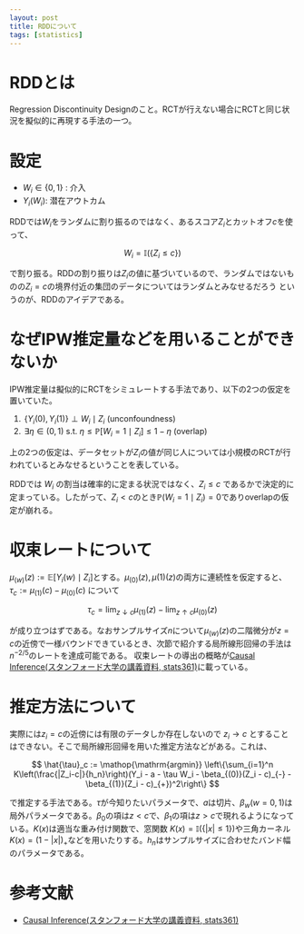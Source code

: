 ```yaml
---
layout: post
title: RDDについて
tags: [statistics]
---
```


# RDDとは

Regression Discontinuity Designのこと。RCTが行えない場合にRCTと同じ状況を擬似的に再現する手法の一つ。

# 設定

- $W_i\in\{0, 1\}$ : 介入
- $Y_i(W_i)$: 潜在アウトカム

RDDでは$W_i$をランダムに割り振るのではなく、あるスコア$Z_i$とカットオフ$c$を使って、

$$
W_i = \mathbb{I}(\{Z_i\leq c\})
$$

で割り振る。RDDの割り振りは$Z_i$の値に基づいているので、ランダムではないものの$Z_i=c$の境界付近の集団のデータについてはランダムとみなせるだろう
というのが、RDDのアイデアである。

# なぜIPW推定量などを用いることができないか

IPW推定量は擬似的にRCTをシミュレートする手法であり、以下の2つの仮定を置いていた。

1. $\,\{Y_i(0), Y_i(1)\} \perp W_i \mid Z_i$ (unconfoundness)
2. $\,\exists \eta\in(0, 1) \text{ s.t. } \eta \leq \mathbb{P}[W_i=1\mid Z_i] \leq 1 - \eta$ (overlap)

上の2つの仮定は、データセットが$Z_i$の値が同じ人については小規模のRCTが行われているとみなせるということを表している。

RDDでは $W_i$ の割当は確率的に定まる状況ではなく、$Z_i \leq c$ であるかで決定的に定まっている。したがって、$Z_i < c$のとき$\mathbb{P}(W_i=1\mid Z_i)=0$でありoverlapの仮定が崩れる。

# 収束レートについて

$\mu_{(w)}(z):=\mathbb{E}[Y_i(w)\mid Z_i]$とする。$\mu_{(0)}(z),\mu{(1)}(z)$の両方に連続性を仮定すると、$\tau_c:=\mu_{(1)}(c) - \mu_{(0)}(c)$ について

$$
\tau_c = \lim_{z\downarrow c} \mu_{(1)}(z) - \lim_{z\uparrow c}\mu_{(0)}(z)
$$

が成り立つはずである。なおサンプルサイズ$n$について$\mu_(w)(z)$の二階微分が$z=c$の近傍で一様バウンドできているとき、次節で紹介する局所線形回帰の手法は$n^{-2/5}$のレートを達成可能である。
収束レートの導出の概略が[Causal Inference(スタンフォード大学の講義資料, stats361)](https://web.stanford.edu/~swager/stats361.pdf)に載っている。

# 推定方法について

実際には$z_i=c$の近傍には有限のデータしか存在しないので $z_i\to c$ とすることはできない。そこで局所線形回帰を用いた推定方法などがある。これは、

$$
\hat{\tau}_c := \mathop{\mathrm{argmin}} \left\{\sum_{i=1}^n K\left(\frac{|Z_i-c|}{h_n}\right)(Y_i - a - \tau W_i - \beta_{(0)}(Z_i - c)_{-} - \beta_{(1)}(Z_i - c)_{+})^2\right\}
$$

で推定する手法である。$\tau$が今知りたいパラメータで、$a$は切片、$\beta_{w}(w=0,1)$は局外パラメータである。$\beta_{0}$の項は$z<c$で、$\beta_{1}$の項は$z>c$で現れるようになっている。$K(x)$は適当な重み付け関数で、窓関数
$K(x)=\mathbb{I}(\{|x|\leq 1\})$や三角カーネル$K(x)=(1-|x|)_{+}$などを用いたりする。$h_n$はサンプルサイズに合わせたバンド幅のパラメータである。

# 参考文献

- [Causal Inference(スタンフォード大学の講義資料, stats361)](https://web.stanford.edu/~swager/stats361.pdf)